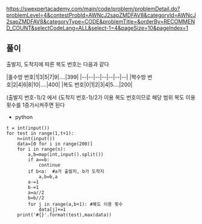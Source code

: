 https://swexpertacademy.com/main/code/problem/problemDetail.do?problemLevel=4&contestProbId=AWNcJ2sapZMDFAV8&categoryId=AWNcJ2sapZMDFAV8&categoryType=CODE&problemTitle=&orderBy=RECOMMEND_COUNT&selectCodeLang=ALL&select-1=4&pageSize=10&pageIndex=1

## 풀이
출발지, 도착지에 따른 복도 번호는 다음과 같다

|홀수방 번호|1|3|5|7|9|....|399|
|--|--|--|--|--|--|--|
|짝수방 번호|2|4|6|8|10|....|400|
|복도 번호|0|1|2|3|4|5....|200|

(출발지 번호-1)/2 에서 (도착지 번호-1)/2가 이용 복도 번호이므로 해당 범위 복도 이용횟수를 1증가시켜주면 된다

- python
```
t = int(input())
for test in range(1,t+1):
    n=int(input())
    data=[0 for i in range(200)]
    for i in range(n):
        a,b=map(int,input().split())
        if a==b:
            continue
        if b<a:  #a가 출발지, b가 도착지
            a,b=b,a
        a-=1
        b-=1
        a=a//2
        b=b//2
        for j in range(a,b+1): #복도 이용 횟수
            data[j]+=1
    print('#{}'.format(test),max(data))
```
